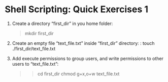 # Shell Scripting: Quick Exercises 1

1. Create a directory “first_dir” in you home folder:
    > mkdir first_dir

2. Create an empty file “text_file.txt” inside “first_dir” directory:
    : touch ./first_dir/text_file.txt

3. Add execute permissions to group users, and write permissions to other users to “text_file.txt”:
    >> cd first_dir
    >> chmod g+x,o+w text_file.txt
